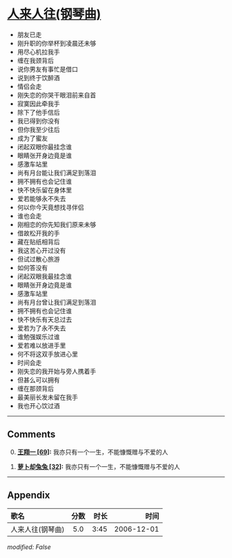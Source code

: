 # [人来人往(钢琴曲)](https://music.163.com/song?id=65738)

* 朋友已走
* 刚升职的你举杯到凌晨还未够
* 用尽心机拉我手
* 缠在我颈背后
* 说你男友有事忙是借口
* 说到终于饮醉酒
* 情侣会走
* 刚失恋的你哭干眼泪前来自首
* 寂寞因此牵我手
* 除下了他手信后
* 我已得到你没有
* 但你我至少往后
* 成为了蜜友
* 闭起双眼你最挂念谁
* 眼睛张开身边竟是谁
* 感激车站里
* 尚有月台能让我们满足到落泪
* 拥不拥有也会记住谁
* 快不快乐留在身体里
* 爱若能够永不失去
* 何以你今天竟想找寻伴侣
* 谁也会走
* 刚相恋的你先知我们原来未够
* 借故松开我的手
* 藏在贴纸相背后
* 我这苦心开过没有
* 但试过散心旅游
* 如何答没有
* 闭起双眼我最挂念谁
* 眼睛张开身边竟是谁
* 感激车站里
* 尚有月台曾让我们满足到落泪
* 拥不拥有也会记住谁
* 快不快乐有天总过去
* 爱若为了永不失去
* 谁勉强娱乐过谁
* 爱若难以放进手里
* 何不将这双手放进心里
* 时间会走
* 刚失恋的我开始与旁人携着手
* 但甚么可以拥有
* 缠在那颈背后
* 最美丽长发未留在我手
* 我也开心饮过酒


---

## Comments
0. **[王翔一 \[69\]](https://music.163.com/#/user/home?id=42719170):** 我亦只有一个一生，不能慷慨赠与不爱的人

1. **[萝卜却兔兔 \[32\]](https://music.163.com/#/user/home?id=55113151):** 我亦只有一个一生，不能慷慨赠与不爱的人



---

## Appendix

|歌名|分数|时长|时间|
|:---|:---:|---:|---:|
|人来人往(钢琴曲)|5.0|3:45|2006-12-01

*modified: False*